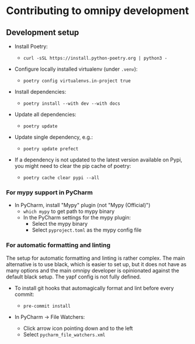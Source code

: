# Contributing to omnipy development

## Development setup

- Install Poetry:
  - `curl -sSL https://install.python-poetry.org | python3 -`

- Configure locally installed virtualenv (under `.venv`):
  - `poetry config virtualenvs.in-project true`

- Install dependencies:
  - `poetry install --with dev --with docs`

- Update all dependencies:
  - `poetry update`

- Update single dependency, e.g.:
  - `poetry update prefect`

- If a dependency is not updated to the latest version available on Pypi, you might need to clear
  the pip cache of poetry:
  - `poetry cache clear pypi --all`

### For mypy support in PyCharm

- In PyCharm, install "Mypy" plugin (not "Mypy (Official)")
  - `which mypy` to get path to mypy binary
  - In the PyCharm settings for the mypy plugin:
    - Select the mypy binary 
    - Select `pyproject.toml` as the mypy config file

### For automatic formatting and linting

The setup for automatic formatting and linting is rather complex. The main alternative is to use 
black, which is easier to set up, but it does not have as many options and the main omnipy developer
is opinionated against the default black setup. The yapf config is not fully
defined. 

- To install git hooks that automagically format and lint before every commit:
  - `pre-commit install`

- In PyCharm -> File Watchers:
  - Click arrow icon pointing down and to the left
  - Select `pycharm_file_watchers.xml`
